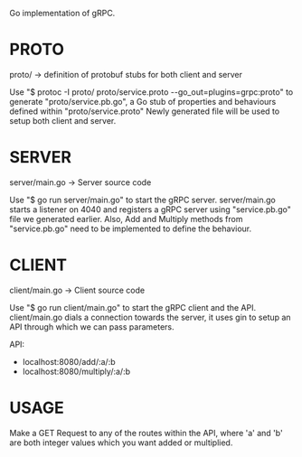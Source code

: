 Go implementation of gRPC.

# PROTO
proto/ -> definition of protobuf stubs for both client and server

Use "$ protoc -I proto/ proto/service.proto --go_out=plugins=grpc:proto" to generate "proto/service.pb.go", 
a Go stub of properties and behaviours defined within "proto/service.proto"
Newly generated file will be used to setup both client and server.

# SERVER
server/main.go -> Server source code

Use "$ go run server/main.go" to start the gRPC server.
server/main.go starts a listener on 4040 and registers a gRPC server using "service.pb.go" file we generated earlier.
Also, Add and Multiply methods from "service.pb.go" need to be implemented to define the behaviour.

# CLIENT
client/main.go -> Client source code

Use "$ go run client/main.go" to start the gRPC client and the API.
client/main.go dials a connection towards the server, it uses gin to setup an API through which we can pass parameters.

API: 

- localhost:8080/add/:a/:b
- localhost:8080/multiply/:a/:b

# USAGE

Make a GET Request to any of the routes within the API, where 'a' and 'b' are both integer values which you want added or multiplied.
